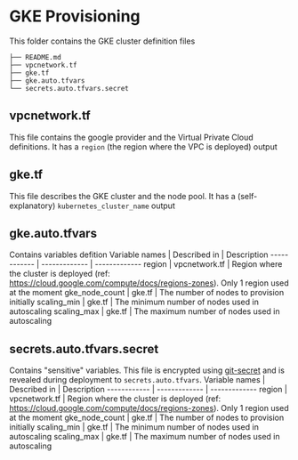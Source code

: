 # GKE Provisioning
This folder contains the GKE cluster definition files
```
├── README.md
├── vpcnetwork.tf
├── gke.tf
├── gke.auto.tfvars 
└── secrets.auto.tfvars.secret
```

## vpcnetwork&#46;tf
This file contains the google provider and the Virtual Private Cloud definitions.
It has a `region` (the region where the VPC is deployed) output

## gke&#46;tf
This file describes the GKE cluster and the node pool.
It has a (self-explanatory) `kubernetes_cluster_name` output

## gke.auto.tfvars
Contains variables defition
Variable names | Described in | Description
------------ | ------------- | -------------
region | vpcnetwork&#46;tf | Region where the cluster is deployed (ref: https://cloud.google.com/compute/docs/regions-zones). Only 1 region used at the moment
gke_node_count | gke&#46;tf | The number of nodes to provision initially
scaling_min | gke&#46;tf | The minimum number of nodes used in autoscaling
scaling_max | gke&#46;tf | The maximum number of nodes used in autoscaling

## secrets.auto.tfvars.secret
Contains "sensitive" variables. This file is encrypted using [git-secret](https://git-secret.io/) and is revealed during deployment to `secrets.auto.tfvars`.
Variable names | Described in | Description
------------ | ------------- | -------------
region | vpcnetwork&#46;tf | Region where the cluster is deployed (ref: https://cloud.google.com/compute/docs/regions-zones). Only 1 region used at the moment
gke_node_count | gke&#46;tf | The number of nodes to provision initially
scaling_min | gke&#46;tf | The minimum number of nodes used in autoscaling
scaling_max | gke&#46;tf | The maximum number of nodes used in autoscaling